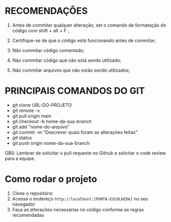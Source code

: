 # RECOMENDAÇÕES

1) Antes de commitar qualquer alteração, set o comando de formatação do código com shift + alt + F ;

2) Certifique-se de que o código está funcionando antes de commitar;

3) Não commitar código comentado;

4) Não commitar código que não está sendo utilizado;

5) Não commitar arquivos que não estão sendo utilizados;


# PRINCIPAIS COMANDOS DO GIT
- git clone URL-DO-PROJETO
- git remote -v
- git pull origin main
- git checkout -b nome-da-sua-branch
- git add "nome-do-arquivo"
- git commit -m "Descrever quais foram as alterações feitas"
- git status
- git push origin nome-da-sua-branch

OBS: Lembrar de solicitar o pull requeste no Github e solicitar o code review para a equipe.

# Como rodar o projeto
1) Clone o repositório
3) Acesse o endereço `http://localhost:[PORTA-ESCOLHIDA]` no seu navegador
4) Faça as alterações necessárias no código conforme as regras recomendadas
